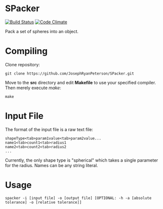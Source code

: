 # SPacker
[![Build Status](https://travis-ci.org/JosephRyanPeterson/SPacker.svg?branch=master)](https://travis-ci.org/JosephRyanPeterson/SPacker)
[![Code Climate](https://img.shields.io/codeclimate/github/JosephRyanPeterson/SPacker.svg)](https://codeclimate.com/github/JosephRyanPeterson/SPacker)

Pack a set of spheres into an object.

# Compiling
Clone repository:

    git clone https://github.com/JosephRyanPeterson/SPacker.git

Move to the **src** directory and edit **Makefile** to use your specified compiler. Then merely execute *make*:

    make

# Input File
The format of the input file is a raw text file:

    shapeType<tab>param1value<tab>param2value...
    name1<tab>count1<tab>radius1
    name2<tab>count2<tab>radius2
	...
    
Currently, the only shape type is "spherical" which takes a single parameter for the radius. Names can be any string literal.

# Usage

    spacker -i [input file] -o [output file] [OPTIONAL: -h -a [absolute tolerance] -o [relative tolerance]]

